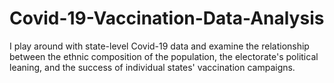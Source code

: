 # Covid-19-Vaccination-Data-Analysis

I play around with state-level Covid-19 data and examine the relationship between the ethnic composition of the population, the electorate's political leaning, and the success of individual states' vaccination campaigns.

